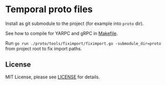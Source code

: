# Temporal proto files  

Install as git submodule to the project (for example into `proto` dir).

See how to compile for YARPC and gRPC in [Makefile](Makefile).

Run `go run ./proto/tools/fiximport/fiximport.go -submodule_dir=proto` from project root to fix import paths.

## License

MIT License, please see [LICENSE](https://github.com/temporalio/temporal/blob/master/LICENSE) for details.
